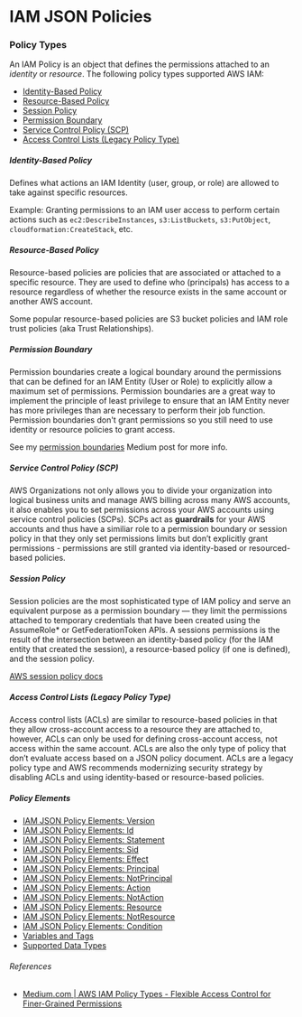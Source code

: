 # IAM JSON Policies

### Policy Types

An IAM Policy is an object that defines the permissions attached to an
_identity_ or _resource_. The following policy types supported AWS IAM:

- [Identity-Based Policy](#identity-based-policy)
- [Resource-Based Policy](#resource-based-policy)
- [Session Policy](#session-policy)
- [Permission Boundary](#permission-boundary)
- [Service Control Policy (SCP)](#service-control-policy-scp)
- [Access Control Lists (Legacy Policy Type)](#access-control-lists-legacy-policy-type)

##### **Identity-Based Policy**

Defines what actions an IAM Identity (user, group, or role) are allowed to take
against specific resources.

Example: Granting permissions to an IAM user access to perform certain actions
such as `ec2:DescribeInstances`, `s3:ListBuckets`, `s3:PutObject`,
`cloudformation:CreateStack`, etc.

##### Resource-Based Policy

Resource-based policies are policies that are associated or attached to a
specific resource. They are used to define who (principals) has access to a
resource regardless of whether the resource exists in the same account or
another AWS account.

Some popular resource-based policies are S3 bucket policies and IAM role trust
policies (aka Trust Relationships).

##### Permission Boundary

Permission boundaries create a logical boundary around the permissions that can
be defined for an IAM Entity (User or Role) to explicitly allow a maximum set of
permissions. Permission boundaries are a great way to implement the principle of
least privilege to ensure that an IAM Entity never has more privileges than are
necessary to perform their job function. Permission boundaries don't grant
permissions so you still need to use identity or resource policies to grant
access.

See
my [permission boundaries](https://medium.com/geekculture/aws-iam-permissions-boundaries-781ca8c8e9c0)
Medium post for more info.

##### Service Control Policy (SCP)

AWS Organizations not only allows you to divide your organization into logical
business units and manage AWS billing across many AWS accounts, it also enables
you to set permissions across your AWS accounts using service control policies
(SCPs). SCPs act as **guardrails** for your AWS accounts and thus have a
similiar
role to a permission boundary or session policy in that they only set
permissions limits but don’t explicitly grant permissions - permissions are
still granted via identity-based or resourced-based policies.

##### Session Policy

Session policies are the most sophisticated type of IAM policy and serve an
equivalent purpose as a permission boundary — they limit the permissions
attached to temporary credentials that have been created using the AssumeRole*
or GetFederationToken APIs. A sessions permissions is the result of the
intersection between an identity-based policy (for the IAM entity that created
the session), a resource-based policy (if one is defined), and the session
policy.

[AWS session policy docs](https://docs.aws.amazon.com/IAM/latest/UserGuide/access_policies.html#policies_session)

##### Access Control Lists (Legacy Policy Type)

Access control lists (ACLs) are similar to resource-based policies in that they
allow cross-account access to a resource they are attached to, however, ACLs can
only be used for defining cross-account access, not access within the same
account. ACLs are also the only type of policy that don’t evaluate access based
on a JSON policy document. ACLs are a legacy policy type and AWS recommends
modernizing security strategy by disabling ACLs and using identity-based or
resource-based policies.

##### Policy Elements

- [IAM JSON Policy Elements: Version](https://docs.aws.amazon.com/IAM//latest/UserGuide/reference_policies_elements_version.html)
- [IAM JSON Policy Elements: Id](https://docs.aws.amazon.com/IAM//latest/UserGuide/reference_policies_elements_id.html)
- [IAM JSON Policy Elements: Statement](https://docs.aws.amazon.com/IAM//latest/UserGuide/reference_policies_elements_statement.html)
- [IAM JSON Policy Elements: Sid](https://docs.aws.amazon.com/IAM//latest/UserGuide/reference_policies_elements_sid.html)
- [IAM JSON Policy Elements: Effect](https://docs.aws.amazon.com/IAM//latest/UserGuide/reference_policies_elements_effect.html)
- [IAM JSON Policy Elements: Principal](https://docs.aws.amazon.com/IAM//latest/UserGuide/reference_policies_elements_principal.html)
- [IAM JSON Policy Elements: NotPrincipal](https://docs.aws.amazon.com/IAM//latest/UserGuide/reference_policies_elements_notprincipal.html)
- [IAM JSON Policy Elements: Action](https://docs.aws.amazon.com/IAM//latest/UserGuide/reference_policies_elements_action.html)
- [IAM JSON Policy Elements: NotAction](https://docs.aws.amazon.com/IAM//latest/UserGuide/reference_policies_elements_notaction.html)
- [IAM JSON Policy Elements: Resource](https://docs.aws.amazon.com/IAM//latest/UserGuide/reference_policies_elements_resource.html)
- [IAM JSON Policy Elements: NotResource](https://docs.aws.amazon.com/IAM//latest/UserGuide/reference_policies_elements_notresource.html)
- [IAM JSON Policy Elements: Condition](https://docs.aws.amazon.com/IAM//latest/UserGuide/reference_policies_elements_condition.html)
- [Variables and Tags](https://docs.aws.amazon.com/IAM//latest/UserGuide/reference_policies_variables.html)
- [Supported Data Types](https://docs.aws.amazon.com/IAM//latest/UserGuide/reference_policies_elements_datatypes.html)

###### References

- [Medium.com | AWS IAM Policy Types - Flexible Access Control for Finer-Grained Permissions](https://medium.com/geekculture/aws-iam-policy-types-c26d8d45eb95)
